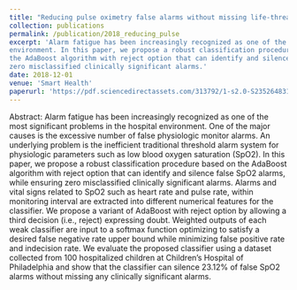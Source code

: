 ```yaml
---
title: "Reducing pulse oximetry false alarms without missing life‐threatening events"
collection: publications
permalink: /publication/2018_reducing_pulse
excerpt: 'Alarm fatigue has been increasingly recognized as one of the most significant problems in the hospital
environment. In this paper, we propose a robust classification procedure based on
the AdaBoost algorithm with reject option that can identify and silence false SpO2 alarms, while ensuring
zero misclassified clinically significant alarms.'
date: 2018-12-01
venue: 'Smart Health'
paperurl: 'https://pdf.sciencedirectassets.com/313792/1-s2.0-S2352648318X0004X/1-s2.0-S2352648318300370/am.pdf?X-Amz-Security-Token=IQoJb3JpZ2luX2VjEAIaCXVzLWVhc3QtMSJIMEYCIQCHzy9sjD0qmTyU00NzB%2FxmV9vce5mNgec7x%2B%2B%2BAqfRzwIhAKefAd0lHtjInkWIkbGH2%2FknuOaILESKdDNofpdHIYFCKtsECMv%2F%2F%2F%2F%2F%2F%2F%2F%2F%2FwEQBBoMMDU5MDAzNTQ2ODY1Igw3IVUiGGUg9JfqRxsqrwTl5gK%2B4%2FgrP7%2BranPHhB%2BlWU8EP%2FM5N%2BbNn%2BClILastbfcuor6b2RiiIetNV6RwWz3Bgb0mWxAVPiV6ZfKxtskvh0k3HvrgjNmOym3TaMREcqfzJM2nHKF0Jw%2BLnwUdU%2BuxtnQXEssqeQhDCYMKn7zXTwNdAiU3KYxq2fA7AURB2jX3%2FWUxDDlshGwASx7vpamjZwVraP3qsB3de2X5NXi%2BcjgVheOAqgKMlV1HCkmDeUVe4KTi4ZEzvuIIkzc03DYauqCRtOix1gDG9bqXQ2sh6JGuB9Q9ZG%2BZjcxCIzZBB%2FXCU3ti%2F0I0BYo0Va%2Bk3%2FckZYl6YZvOZNnt3jXHu2a0f%2BoZIwHL0gXQxkNHQkgbPDl%2FV%2FjUY6xuRyq1hlGZ71nvsXLox8GFoL%2BuQxeKGJOMlX2%2BcAg45OIsq5%2BCuIMu%2FGvrDbwJhu6cbGyeTaOAdta8jXRelN1E451ry3uA5XjjCjveDRl216wJi%2Fa48t9UXLDhcGNh2xZXwEoKXSVb%2FlCsLii%2FioTlM31%2FKb8iknQnA4SwqiT4sAQ9sc9tcXGwOSMBUZSVZQrzojoVNSp3xhvGeQ%2FUYcDTAEgxLVbSCO70zNvHGgJ3j%2BVKifn48AfarjOWp7mXmnBf2m2fXYGNeTkFBXHPI0FSTOpoAEq7gcVN2FOvMxRdR3WKWJtCIPmTLPnMbzxsh3SRKgR2%2BV6M1ISpccJbxJ0kwVTSzdMFBLELUes2b5f%2FogsBpZBLGBVMO623JMGOqgBi6gOeedEvc4Av%2FQuv3r98BtoDwrUKxpDjyQwlmef%2BAxRMCaVL5llNHvrUZaeKzMRczip8wg1G%2FBD%2FUYIfhizPqXG1HcvoM87Im0kdESGNtaCKJHZLM1ZtbKv4g1G6XtF0596lKFbz8r%2BHbsI0qyu5p2qKKKjvpTLWK1%2FJFNwmd8VxJmQ8zJQ5l9AbqphIi4kP9blcVkVui5mzwVPqBAeYn27ktcpaMWp&X-Amz-Algorithm=AWS4-HMAC-SHA256&X-Amz-Date=20220508T014123Z&X-Amz-SignedHeaders=host&X-Amz-Expires=300&X-Amz-Credential=ASIAQ3PHCVTY2OG72J7T%2F20220508%2Fus-east-1%2Fs3%2Faws4_request&X-Amz-Signature=5cfb9b82d58f54ab8745ab16e5a16603f51c22cda131e297f3259b27e2f99f00&hash=4532f1e86f264bdf42d9f8f31045a81a6066f0811bb8365e936bec77be9c4633&host=68042c943591013ac2b2430a89b270f6af2c76d8dfd086a07176afe7c76c2c61&pii=S2352648318300370&tid=pdf-9b6de0f8-ba5e-49c9-b013-d84d9a2162e5&sid=89d936f489c966443c0bf22704ebe632a0d8gxrqa&type=client'
---
```

Abstract: Alarm fatigue has been increasingly recognized as one of the most significant problems in the hospital environment. One of the major causes is the excessive number of false physiologic monitor alarms. An underlying problem is the inefficient traditional threshold alarm system for physiologic parameters such as low blood oxygen saturation (SpO2). In this paper, we propose a robust classification procedure based on the AdaBoost algorithm with reject option that can identify and silence false SpO2 alarms, while ensuring zero misclassified clinically significant alarms. Alarms and vital signs related to SpO2 such as heart rate and pulse rate, within monitoring interval are extracted into different numerical features for the classifier. We propose a variant of AdaBoost with reject option by allowing a third decision (i.e., reject) expressing doubt. Weighted outputs of each weak classifier are input to a softmax function optimizing to satisfy a desired false negative rate upper bound while minimizing false positive rate and indecision rate. We evaluate the proposed classifier using a dataset collected from 100 hospitalized children at Children’s Hospital of Philadelphia and show that the classifier can silence 23.12% of false SpO2 alarms without missing any clinically significant alarms.
